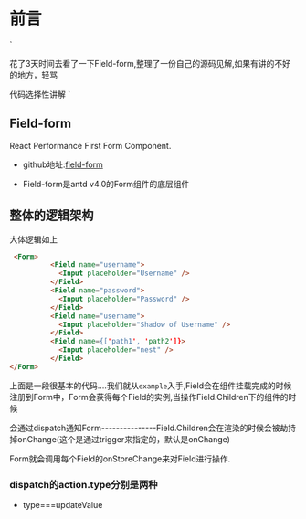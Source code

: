 # 前言

`

花了3天时间去看了一下Field-form,整理了一份自己的源码见解,如果有讲的不好的地方，轻骂

代码选择性讲解
`

## Field-form

React Performance First Form Component.

* github地址:[field-form](https://github.com/react-component/field-form)

* Field-form是antd v4.0的Form组件的底层组件

## 整体的逻辑架构

大体逻辑如上

```markdown
 <Form>
          <Field name="username">
            <Input placeholder="Username" />
          </Field>
          <Field name="password">
            <Input placeholder="Password" />
          </Field>
          <Field name="username">
            <Input placeholder="Shadow of Username" />
          </Field>
          <Field name={['path1', 'path2']}>
            <Input placeholder="nest" />
          </Field>
</Form>

```

上面是一段很基本的代码....我们就从`example`入手,Field会在组件挂载完成的时候注册到Form中，Form会获得每个Field的实例,当操作Field.Children下的组件的时候

会通过dispatch通知Form---------------Field.Children会在渲染的时候会被劫持掉onChange(这个是通过trigger来指定的，默认是onChange)

Form就会调用每个Field的onStoreChange来对Field进行操作.

### dispatch的action.type分别是两种

* type===updateValue  
